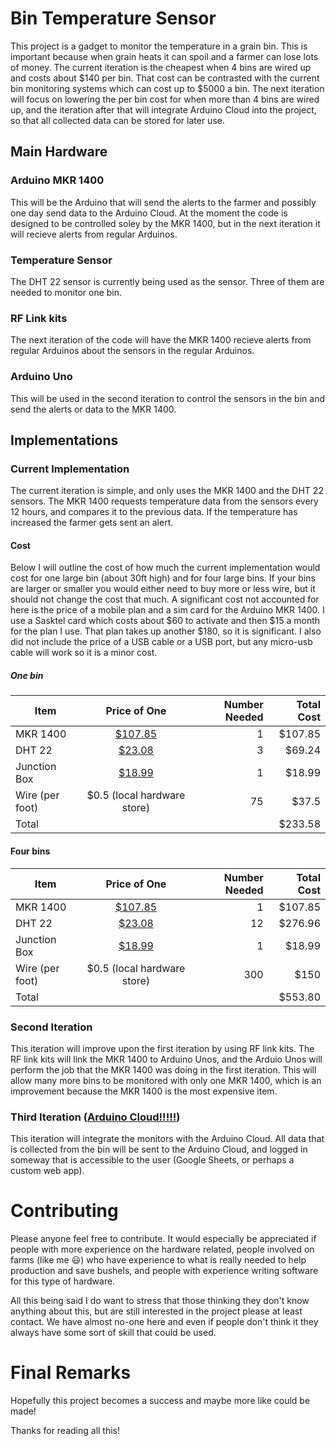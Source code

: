 # Bin Temperature Sensor
This project is a gadget to monitor the temperature in a grain bin. This is important because when grain heats it can spoil and a farmer can lose lots of money. The current iteration is the cheapest when 4 bins are wired up and costs about $140 per bin. That cost can be contrasted with the current bin monitoring systems which can cost up to $5000 a bin. The next iteration will focus on lowering the per bin cost for when more than 4 bins are wired up, and the iteration after that will integrate Arduino Cloud into the project, so that all collected data can be stored for later use.

## Main Hardware
### Arduino MKR 1400
This will be the Arduino that will send the alerts to the farmer and possibly one day send data to the Arduino Cloud. At the moment the code is designed to be controlled soley by the MKR 1400, but in the next iteration it will recieve alerts from regular Arduinos.

### Temperature Sensor
The DHT 22 sensor is currently being used as the sensor. Three of them are needed to monitor one bin.

### RF Link kits
The next iteration of the code will have the MKR 1400 recieve alerts from regular Arduinos about the sensors in the regular Arduinos.

### Arduino Uno
This will be used in the second iteration to control the sensors in the bin and send the alerts or data to the MKR 1400. 

## Implementations
### Current Implementation
The current iteration is simple, and only uses the MKR 1400 and the DHT 22 sensors. The MKR 1400 requests temperature data from the sensors every 12 hours, and compares it to the previous data. If the temperature has increased the farmer gets sent an alert. 

#### Cost
Below I will outline the cost of how much the current implementation would cost for one large bin (about 30ft high) and for four large bins. If your bins are larger or smaller you would either need to buy more or less wire, but it should not change the cost that much. A significant cost not accounted for here is the price of a mobile plan and a sim card for the Arduino MKR 1400. I use a Sasktel card which costs about $60 to activate and then $15 a month for the plan I use. That plan takes up another $180, so it is significant. I also did not include the price of a USB cable or a USB port, but any micro-usb cable will work so it is a minor cost. 

##### One bin
| Item            | Price of One                                                                                                            | Number Needed | Total Cost |
| ------------    |:-----------------------------------------------------------------------------------------------------------------------:| -------------:| ----------:|
| MKR 1400        | [$107.85](https://www.digikey.ca/en/products/detail/arduino/ABX00018/8135631)                                           | 1             | $107.85    |
| DHT 22          | [$23.08](https://www.digikey.ca/en/products/detail/adafruit-industries-llc/393/5356714?s=N4IgTCBcDaIIIFkAEYDMAGCBdAvkA) | 3             | $69.24     |
| Junction Box    | [$18.99](https://www.amazon.ca/gp/product/B075DG55KS/ref=ppx_yo_dt_b_asin_title_o02_s00?ie=UTF8&psc=1)                  | 1             | $18.99     |
| Wire (per foot) | $0.5 (local hardware store)                                                                                             | 75            | $37.5      |
| Total           |                                                                                                                         |               | $233.58    |

#### Four bins
| Item            | Price of One                                                                                                            | Number Needed | Total Cost |
| ------------    |:-----------------------------------------------------------------------------------------------------------------------:| -------------:| ----------:|
| MKR 1400        | [$107.85](https://www.digikey.ca/en/products/detail/arduino/ABX00018/8135631)                                           | 1             | $107.85    |
| DHT 22          | [$23.08](https://www.digikey.ca/en/products/detail/adafruit-industries-llc/393/5356714?s=N4IgTCBcDaIIIFkAEYDMAGCBdAvkA) | 12            | $276.96    |
| Junction Box    | [$18.99](https://www.amazon.ca/gp/product/B075DG55KS/ref=ppx_yo_dt_b_asin_title_o02_s00?ie=UTF8&psc=1)                  | 1             | $18.99     |
| Wire (per foot) | $0.5 (local hardware store)                                                                                             | 300           | $150       |
| Total           |                                                                                                                         |               | $553.80    |

### Second Iteration
This iteration will improve upon the first iteration by using RF link kits. The RF link kits will link the MKR 1400 to Arduino Unos, and the Arduio Unos will perform the job that the MKR 1400 was doing in the first iteration. This will allow many more bins to be monitored with only one MKR 1400, which is an improvement because the MKR 1400 is the most expensive item.

### Third Iteration ([Arduino Cloud!!!!!](https://www.arduino.cc/en/IoT/HomePage))
This iteration will integrate the monitors with the Arduino Cloud. All data that is collected from the bin will be sent to the Arduino Cloud, and logged in someway that is accessible to the user (Google Sheets, or perhaps a custom web app).

# Contributing
Please anyone feel free to contribute. It would especially be appreciated if people with more experience on the hardware related, people involved on farms (like me :smiley:) who have experience to what is really needed to help production and save bushels, and people with experience writing software for this type of hardware.

All this being said I do want to stress that those thinking they don't know anything about this, but are still interested in the project please at least contact. We have almost no-one here and even if people don't think it they always have some sort of skill that could be used.

# Final Remarks
Hopefully this project becomes a success and maybe more like could be made!

Thanks for reading all this!
